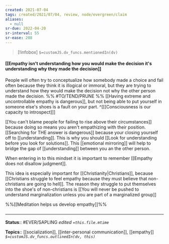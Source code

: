 ```yaml
---
created: 2021-07-04
tags: created/2021/07/04, review, node/evergreen/claim
aliases:
  - null
sr-due: 2022-04-20
sr-interval: 55
sr-ease: 208
---
```

> [!infobox]
`$=customJS.dv_funcs.mentionedIn(dv)`

#### [[Empathy isn't understanding how you would make the decision it's understanding why they made the decision]] 

People will often try to conceptualize how somebody made a choice and fail often because they think it is illogical or immoral, but they are trying to understand how they would make the decision not why the other person made the decision. %% #TO/TEND/PRUNE  %%
[[Having extreme and uncontrollable empathy is dangerous]], but
not being able to put yourself in someone else's shoes is a fault on your part.
^[[[Consciousness is our capacity to introspect]]]

[[You can't blame people for failing to rise above their circumstances]] because doing so means you aren't empathizing with their position. 
[[Searching for THE answer is dangerous]] because your closing yourself off to [[understanding]].
This is why 
you should [[Look for understanding before you look for solutions]].
This [[emotional mirroring]] will help to bridge the gap of [[understanding]] between you an the other person. 

When entering in to this mindset it is important to remember 
[[Empathy does not disallow judgment]].

This idea is especially important for [[Christianity|Christians]], because [[Christians struggle to feel empathy because they must believe that non-christians are going to hell]].
The reason they struggle to put themselves into the shoe's of non-christians is
[[You will never be pushed to understand marginalization unless you are part of a marginalized group]]

%%[[Meditation helps us develop empathy]]%%

### <hr class="footnote"/>

**Status**:: #EVER/SAPLING 
*edited `=this.file.mtime`*

**Topics**:: [[socialization]], [[inter-personal communication]], [[empathy]]
*`$=customJS.dv_funcs.outlinedIn(dv, this)`*
